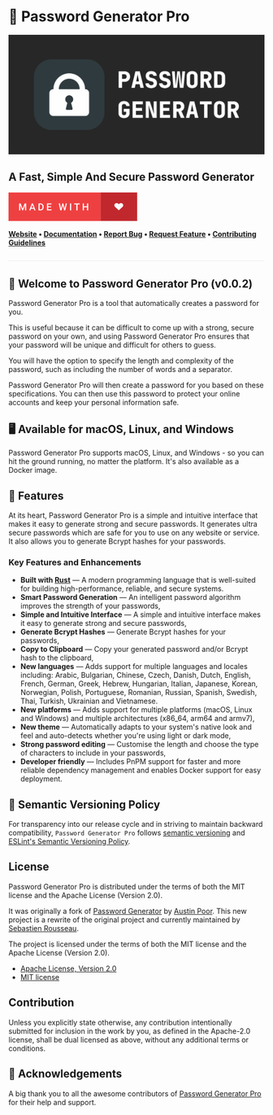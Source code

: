# 🔐 Password Generator Pro

![Password Generator Pro](public/password-generator-pro.svg)

## A Fast, Simple And Secure Password Generator

![Made with Love][5]

**[Website][0]
• [Documentation][0]
• [Report Bug][3]
• [Request Feature][3]
• [Contributing Guidelines][4]**

![divider][divider]

## 👋 Welcome to Password Generator Pro (v0.0.2)

Password Generator Pro is a tool that automatically creates a password for you.

This is useful because it can be difficult to come up with a strong, secure
password on your own, and using Password Generator Pro ensures that your
password will be unique and difficult for others to guess.

You will have the option to specify the length and complexity of the password,
such as including the number of words and a separator.

Password Generator Pro will then create a password for you based on these
specifications. You can then use this password to protect your online accounts
and keep your personal information safe.

## 🖥️ Available for macOS, Linux, and Windows

Password Generator Pro supports macOS, Linux, and Windows - so you can hit the
ground running, no matter the platform. It's also available as a Docker image.

## 🧰 Features

At its heart, Password Generator Pro is a simple and intuitive interface that
makes it easy to generate strong and secure passwords. It generates ultra secure
passwords which are safe for you to use on any website or service. It also
allows you to generate Bcrypt hashes for your passwords.

### Key Features and Enhancements

- **Built with [Rust][9]** — A modern programming language that is well-suited
  for building high-performance, reliable, and secure systems.
- **Smart Password Generation** — An intelligent password algorithm improves the
  strength of your passwords,
- **Simple and Intuitive Interface** — A simple and intuitive interface makes it
  easy to generate strong and secure passwords,
- **Generate Bcrypt Hashes** — Generate Bcrypt hashes for your passwords,
- **Copy to Clipboard** — Copy your generated password and/or Bcrypt hash to the
  clipboard,
- **New languages** — Adds support for multiple languages and locales including:
  Arabic, Bulgarian, Chinese, Czech, Danish, Dutch, English, French, German,
  Greek, Hebrew, Hungarian, Italian, Japanese, Korean, Norwegian, Polish,
  Portuguese, Romanian, Russian, Spanish, Swedish, Thai, Turkish, Ukrainian and
  Vietnamese.
- **New platforms** — Adds support for multiple platforms (macOS, Linux and
  Windows) and multiple architectures (x86_64, arm64 and armv7),
- **New theme** — Automatically adapts to your system's native look and feel and
  auto-detects whether you're using light or dark mode,
- **Strong password editing** — Customise the length and choose the type of
  characters to include in your passwords,
- **Developer friendly** — Includes PnPM support for faster and more reliable
  dependency management and enables Docker support for easy deployment.

## 🚥 Semantic Versioning Policy

For transparency into our release cycle and in striving to maintain backward
compatibility, `Password Generator Pro` follows [semantic versioning][7] and
[ESLint's Semantic Versioning Policy][8].

## License

Password Generator Pro is distributed under the terms of both the MIT license
and the Apache License (Version 2.0).

It was originally a fork of
[Password Generator](https://github.com/a-poor/password-generator) by
[Austin Poor](https://github.com/a-poor). This new project is a rewrite of the
original project and currently maintained by
[Sebastien Rousseau](https://github.com/sebastienrousseau).

The project is licensed under the terms of both the MIT license and the Apache
License (Version 2.0).

- [Apache License, Version 2.0][1]
- [MIT license][2]

## Contribution

Unless you explicitly state otherwise, any contribution intentionally submitted
for inclusion in the work by you, as defined in the Apache-2.0 license, shall be
dual licensed as above, without any additional terms or conditions.

## 💙 Acknowledgements

A big thank you to all the awesome contributors of [Password Generator Pro][6]
for their help and support.

[0]: https://password-generator.pro
[1]: http://www.apache.org/licenses/LICENSE-2.0
[2]: http://opensource.org/licenses/MIT
[3]: https://github.com/sebastienrousseau/password-generator-pro/issues
[4]: https://raw.githubusercontent.com/sebastienrousseau/password-generator-pro/main/.github/CONTRIBUTING.md
[5]: https://raw.githubusercontent.com/sebastienrousseau/password-generator-pro/main/.github/badges/made-with-love.svg
[6]: https://github.com/sebastienrousseau/password-generator-pro/graphs/contributors
[7]: http://semver.org/
[8]: https://github.com/eslint/eslint#semantic-versioning-policy
[9]: https://www.rust-lang.org/
[divider]: https://raw.githubusercontent.com/sebastienrousseau/password-generator-pro/main/.github/badges/divider.svg "divider"
